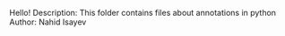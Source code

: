 Hello!
Description: This folder contains files about annotations in python <br>
Author: Nahid Isayev